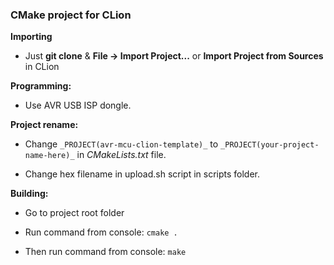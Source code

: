 ### CMake project for CLion

**Importing**
 
- Just **git clone** & **File -> Import Project...** or **Import Project from Sources** in CLion


**Programming:**

- Use AVR USB ISP dongle. 


**Project rename:** 

- Change ```_PROJECT(avr-mcu-clion-template)_``` to ```_PROJECT(your-project-name-here)_``` in _CMakeLists.txt_ file.

- Change hex filename in upload.sh script in scripts folder.

**Building:**

- Go to project root folder

- Run command from console: ```cmake .```
- Then run command from console: ```make```